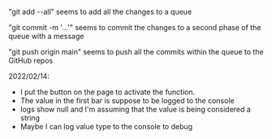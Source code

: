 "git add --all" seems to add all the changes to a queue

"git commit -m '...'" seems to commit the changes to a second phase of the queue with a message

"git push origin main" seems to push all the commits within the queue to the GitHub repos

2022/02/14:
- I put the button on the page to activate the function.
- The value in the first bar is suppose to be logged to the console
- logs show null and I'm assuming that the value is being considered a string
- Maybe I can log value type to the console to debug